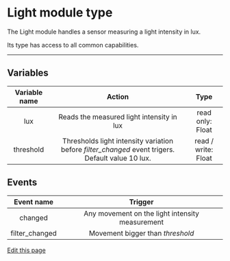 # Light module type

The Light module handles a sensor measuring a light intensity in lux.

Its type has access to all common capabilities.

----

## Variables

| **Variable name** | **Action** | **Type** |
|:---:|:---:|:---:|
| lux | Reads the measured light intensity in lux | read only: Float |
| threshold | Thresholds light intensity variation before *filter_changed* event trigers. Default value 10 lux. | read / write: Float |

## Events

| **Event name** | **Trigger** |
|:---:|:---:|
| changed | Any movement on the light intensity measurement |
| filter_changed | Movement bigger than *threshold* |

<div class="cust_edit_page"><a href="https://{{gh_path}}{{modules_path}}/light.md">Edit this page</a></div>
